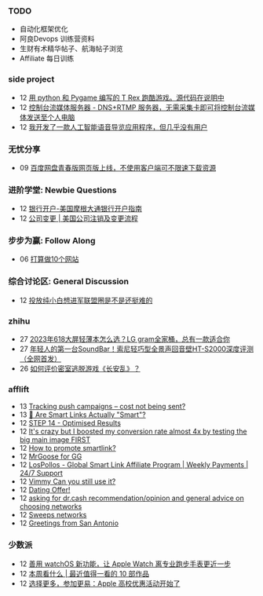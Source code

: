 ### TODO
-  自动化框架优化
-  阿良Devops 训练营资料
-  生财有术精华帖子、航海帖子浏览
-  Affiliate 每日训练

### side project
<!-- sideproject:START -->
-  12 [用 python 和 Pygame 编写的 T Rex 跑酷游戏。源代码在说明中](https://www.youtube.com/watch?v=pZySIXSelCA)
-  12 [控制台流媒体服务器 - DNS+RTMP 服务器，无需采集卡即可将控制台流媒体发送至个人电脑](https://github.com/Aioros/console-streaming-server)
-  12 [我开发了一款人工智能语音导览应用程序，但几乎没有用户](https://www.reddit.com/r/SideProject/comments/18gpp0e/ive_built_an_ai_audio_tour_app_but_have_almost_no/)<!-- sideproject:END -->


### 无忧分享
<!-- ruyo:START -->
-  09 [百度网盘青春版网页版上线，不使用客户端可不限速下载资源](https://51.ruyo.net/18709.html)<!-- ruyo:END -->

### 进阶学堂: Newbie Questions
<!-- advertcn1:START -->
-  12 [银行开户-美国摩根大通银行开户指南](https://www.advertcn.com/thread-115689-1-1.html)
-  12 [公司变更 | 美国公司注销及变更流程](https://www.advertcn.com/thread-115688-1-1.html)<!-- advertcn1:END -->

### 步步为赢: Follow Along
<!-- advertcn2:START -->
-  06 [打算做10个网站](https://www.advertcn.com/thread-115247-1-1.html)<!-- advertcn2:END -->

### 综合讨论区: General Discussion
<!-- advertcn3:START -->
-  12 [投放纯小白想进军联盟圈是不是还挺难的](https://www.advertcn.com/thread-115691-1-1.html)<!-- advertcn3:END -->


### zhihu
<!-- zhihu:START -->
-  27 [2023年618大屏轻薄本怎么选？LG gram全家桶，总有一款适合你](http://zhuanlan.zhihu.com/p/632641888?utm_campaign=rss&utm_medium=rss&utm_source=rss&utm_content=title)
-  27 [年轻人的第一台SoundBar！索尼轻巧型全景声回音壁HT-S2000深度评测（全网首发）](http://zhuanlan.zhihu.com/p/630990296?utm_campaign=rss&utm_medium=rss&utm_source=rss&utm_content=title)
-  26 [如何评价密室逃脱游戏《长安乱》？](http://www.zhihu.com/question/563950552/answer/3045961312?utm_campaign=rss&utm_medium=rss&utm_source=rss&utm_content=title)<!-- zhihu:END -->

### afflift
<!-- afflift:START -->
-  13 [Tracking push campaigns – cost not being sent?](https://afflift.com/f/threads/tracking-push-campaigns-%E2%80%93-cost-not-being-sent.13443/)
-  13 [🧠 Are Smart Links Actually &quot;Smart&quot;?](https://afflift.com/f/threads/%F0%9F%A7%A0-are-smart-links-actually-smart.13431/)
-  12 [STEP 14 - Optimised Results](https://afflift.com/f/threads/step-14-optimised-results.12325/)
-  12 [It&#39;s crazy but I boosted my conversion rate almost 4x by testing the big main image FIRST](https://afflift.com/f/threads/its-crazy-but-i-boosted-my-conversion-rate-almost-4x-by-testing-the-big-main-image-first.13366/)
-  12 [How to promote smartlink?](https://afflift.com/f/threads/how-to-promote-smartlink.13430/)
-  12 [MrGoose for GG](https://afflift.com/f/threads/mrgoose-for-gg.13448/)
-  12 [LosPollos - Global Smart Link Affiliate Program | Weekly Payments | 24/7 Support](https://afflift.com/f/threads/lospollos-global-smart-link-affiliate-program-weekly-payments-24-7-support.1702/)
-  12 [Vimmy Can you still use it?](https://afflift.com/f/threads/vimmy-can-you-still-use-it.13446/)
-  12 [Dating Offer!](https://afflift.com/f/threads/dating-offer.13453/)
-  12 [asking for dr.cash recommendation/opinion and general advice on choosing networks](https://afflift.com/f/threads/asking-for-dr-cash-recommendation-opinion-and-general-advice-on-choosing-networks.13298/)
-  12 [Sweeps networks](https://afflift.com/f/threads/sweeps-networks.13416/)
-  12 [Greetings from San Antonio](https://afflift.com/f/threads/greetings-from-san-antonio.13321/)<!-- afflift:END -->

### 少数派
<!-- sspai:START -->
-  12 [善用 watchOS 新功能，让 Apple Watch 离专业跑步手表更近一步](https://sspai.com/prime/story/watchos-running-stats-explained)
-  12 [本周看什么 | 最近值得一看的 10 部作品](https://sspai.com/post/90439)
-  12 [选择更多，参加更易：Apple 高校优惠活动开始了](https://sspai.com/post/90436)<!-- sspai:END -->
